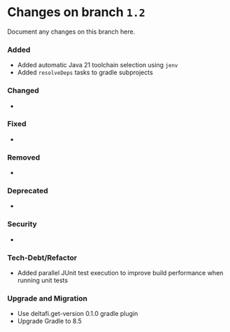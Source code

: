 # Changes on branch `1.2`
Document any changes on this branch here.
### Added
- Added automatic Java 21 toolchain selection using `jenv`
- Added `resolveDeps` tasks to gradle subprojects

### Changed
- 

### Fixed
- 

### Removed
- 

### Deprecated
- 

### Security
- 

### Tech-Debt/Refactor
- Added parallel JUnit test execution to improve build performance when running unit tests

### Upgrade and Migration
- Use deltafi.get-version 0.1.0 gradle plugin
- Upgrade Gradle to 8.5
